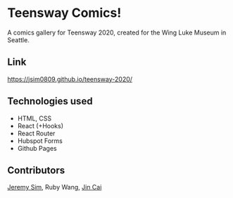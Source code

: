 # Teensway Comics!
A comics gallery for Teensway 2020, created for the Wing Luke Museum in Seattle.

## Link

https://jsim0809.github.io/teensway-2020/

## Technologies used

- HTML, CSS
- React (+Hooks)
- React Router
- Hubspot Forms
- Github Pages

## Contributors

  [Jeremy Sim](https://github.com/jsim0809), Ruby Wang, [Jin Cai](https://github.com/jscholar)
